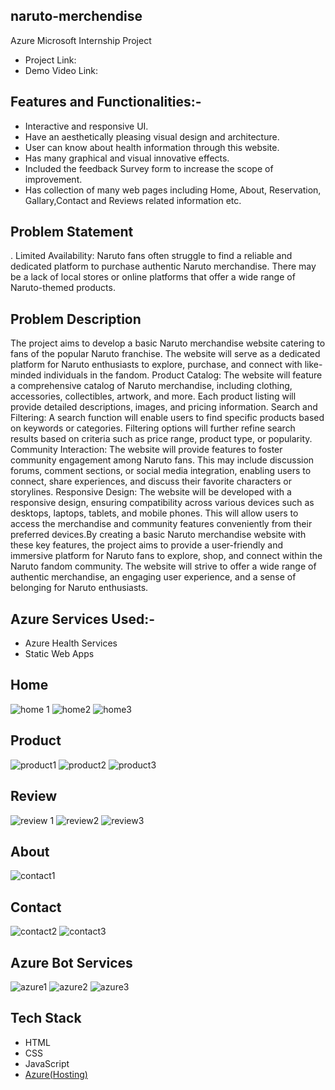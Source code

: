 ## naruto-merchendise
Azure Microsoft Internship Project
- Project Link: 
- Demo Video Link: 

## Features and Functionalities:-
- Interactive and responsive UI.
- Have an aesthetically pleasing visual design and architecture.
- User can know about health information through this website.
- Has many graphical and visual innovative effects.
- Included the feedback Survey form to increase the scope of improvement.
- Has collection of many web pages including Home, About, Reservation, Gallary,Contact and Reviews related information etc.
## Problem Statement
. Limited Availability: Naruto fans often struggle to find a reliable and dedicated platform to purchase authentic Naruto merchandise. There may be a lack of local stores     or online platforms that offer a wide range of Naruto-themed products.

## Problem Description
The project aims to develop a basic Naruto merchandise website catering to fans of the popular Naruto franchise. The website will serve as a dedicated platform for Naruto enthusiasts to explore, purchase, and connect with like-minded individuals in the fandom. Product Catalog: The website will feature a comprehensive catalog of Naruto merchandise, including clothing, accessories, collectibles, artwork, and more. Each product listing will provide detailed descriptions, images, and pricing information.
Search and Filtering: A search function will enable users to find specific products based on keywords or categories. Filtering options will further refine search results based on criteria such as price range, product type, or popularity.
Community Interaction: The website will provide features to foster community engagement among Naruto fans. This may include discussion forums, comment sections, or social media integration, enabling users to connect, share experiences, and discuss their favorite characters or storylines. Responsive Design: The website will be developed with a responsive design, ensuring compatibility across various devices such as desktops, laptops, tablets, and mobile phones. This will allow users to access the merchandise and community features conveniently from their preferred devices.By creating a basic Naruto merchandise website with these key features, the project aims to provide a user-friendly and immersive platform for Naruto fans to explore, shop, and connect within the Naruto fandom community. The website will strive to offer a wide range of authentic merchandise, an engaging user experience, and a sense of belonging for Naruto enthusiasts.
## Azure Services Used:-
- Azure Health Services
- Static Web Apps
## Home
![home 1](https://github.com/Dilliraj-S/naruto-merchendise/assets/132550822/c76624f4-dd64-475f-9e32-47beee44fe9e)
![home2](https://github.com/Dilliraj-S/naruto-merchendise/assets/132550822/758329d2-bc07-4ad4-ba09-dde8e47b5e8b)
![home3](https://github.com/Dilliraj-S/naruto-merchendise/assets/132550822/63394846-241d-4387-9ed0-f7e071286abd)
## Product
![product1](https://github.com/Dilliraj-S/naruto-merchendise/assets/132550822/56d0dabf-1b12-40c8-b2e9-fb6fffe5a572)
![product2](https://github.com/Dilliraj-S/naruto-merchendise/assets/132550822/8bf84cf7-61c0-4506-bc1d-c68f4485c23b)
![product3](https://github.com/Dilliraj-S/naruto-merchendise/assets/132550822/373ccc8c-ca1d-478e-a800-c457ececec19)

## Review
![review 1](https://github.com/Dilliraj-S/naruto-merchendise/assets/132550822/cbd43908-b96e-4577-a5e7-7eafc90327c7)
![review2](https://github.com/Dilliraj-S/naruto-merchendise/assets/132550822/cfb0211d-beb0-4148-bf57-96c61f3e6983)
![review3](https://github.com/Dilliraj-S/naruto-merchendise/assets/132550822/1443f39d-5e5b-4452-8422-9bbfff968553)

## About
![contact1](https://github.com/Dilliraj-S/naruto-merchendise/assets/132550822/3daf21a7-cc62-463e-bdbd-1216b2f7a361)

## Contact
![contact2](https://github.com/Dilliraj-S/naruto-merchendise/assets/132550822/0f706459-7e6f-4e14-b2a3-e1936f48c134)
![contact3](https://github.com/Dilliraj-S/naruto-merchendise/assets/132550822/6bae1077-1a01-4804-880a-351fcefbb274)

## Azure Bot Services
![azure1](https://github.com/Dilliraj-S/naruto-merchendise/assets/132550822/4494e3d0-6e12-45ad-aed9-64c14a4561bd)
![azure2](https://github.com/Dilliraj-S/naruto-merchendise/assets/132550822/523db272-5833-4e42-a338-67051fa6d9de)
![azure3](https://github.com/Dilliraj-S/naruto-merchendise/assets/132550822/6d2704fd-5ae3-4fbc-97b4-9666bb31259c)

## Tech Stack 


- HTML
- CSS
- JavaScript
- [Azure(Hosting)](https://azure.microsoft.com/en-in/features/azure-portal/)
